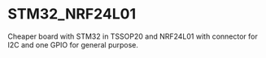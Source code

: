 # STM32_NRF24L01
Cheaper board with STM32 in TSSOP20 and NRF24L01 with connector for I2C and one GPIO for general purpose. 
